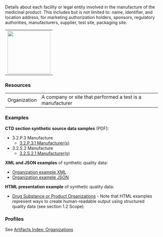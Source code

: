 Details about each facility or legal entity involved in the manufacture of the medicinal product. This includes but is not limited to: name, identifier, and location address, for marketing authorization holders, sponsors, regulatory authorities, manufacturers, supplier, test site, packaging site.

<table>
<tr><td><img src="organizations_FHIR_resources.png" width="141"/></td></tr>
</table>
 
### Resources
<table>
<tr><td>Organization</td><td>A company or site that performed a test is a manufacturer</td></tr>
</table>

### Examples
**CTD section synthetic source data samples** (PDF):
- 3.2.P.3 Manufacture
    - <a href="https://github.com/HL7/uv-dx-pq/raw/master/input/examples-pdf/3.2.P.3.1_Manufacturer(s).pdf">3.2.P.3.1 Manufacturer(s)</a>
- 3.2.S.2 Manufacture
    - <a href="https://github.com/HL7/uv-dx-pq/raw/master/input/examples-pdf/3.2.S.2.1_Manufacturer(s).pdf">3.2.S.2.1 Manufacturer(s)</a>

**XML and JSON examples** of synthetic quality data:
- <a href="Bundle-bundle-organizations-pq-ex1.xml.html">Organization example XML</a>
- <a href="Bundle-bundle-organizations-pq-ex1.json.html">Organization example JSON</a>

**HTML presentation example** of synthetic quality data:
- <a href="organizations_rend.html">Drug Substance or Product Organizations</a> - Note that HTML examples represent ways to create human-readable output using structured quality data (see section 1.2 Scope).

### Profiles 
See [Artifacts Index: Organizations](artifacts.html#organizations)